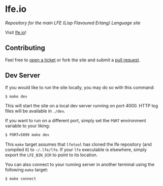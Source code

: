 # lfe.io

*Repository for the main LFE (Lisp Flavoured Erlang) Language site*

Visit <a href="http://lfe.io/">lfe.io</a>!

## Contributing

Feel free to <a href="https://github.com/lfe/lfe.github.io/issues/new">open a ticket</a>
or fork the site and submit a
<a href="https://github.com/lfe/lfe.github.io/pulls">pull request</a>.

## Dev Server

If you would like to run the site locally, you may do so with this command:

```bash
$ make dev
```

This will start the site on a local dev server running on port 4000. HTTP log
files will be available in ``./dev``.

If you want to run on a different port, simply set the ``PORT`` environment
variable to your liking:

```bash
$ PORT=5099 make dev
```

This ``make`` target assumes that ``lfetool`` has cloned the lfe repository
(and compiled it) to ``~/.lfe/lfe``. If your ``lfe`` executable is elsewhere,
simply export the ``LFE_BIN_DIR`` to point to its location.

You can also connect to your running server in another terminal using the
following ``make`` target:

```bash
$ make connect
```
